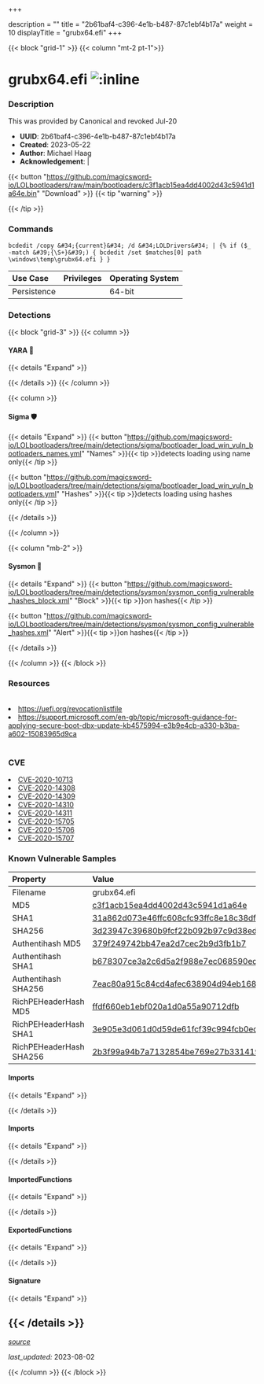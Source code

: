 +++

description = ""
title = "2b61baf4-c396-4e1b-b487-87c1ebf4b17a"
weight = 10
displayTitle = "grubx64.efi"
+++


{{< block "grid-1" >}}
{{< column "mt-2 pt-1">}}


# grubx64.efi ![:inline](/images/twitter_verified.png) 


### Description

This was provided by Canonical and revoked Jul-20
- **UUID**: 2b61baf4-c396-4e1b-b487-87c1ebf4b17a
- **Created**: 2023-05-22
- **Author**: Michael Haag
- **Acknowledgement**:  | [](https://twitter.com/)

{{< button "https://github.com/magicsword-io/LOLbootloaders/raw/main/bootloaders/c3f1acb15ea4dd4002d43c5941d1a64e.bin" "Download" >}}
{{< tip "warning" >}}

{{< /tip >}}

### Commands

```
bcdedit /copy &#34;{current}&#34; /d &#34;LOLDrivers&#34; | {% if ($_ -match &#39;{\S+}&#39;) { bcdedit /set $matches[0] path \windows\temp\grubx64.efi } }
```


| Use Case | Privileges | Operating System | 
|:---- | ---- | ---- |
| Persistence |  | 64-bit |



### Detections


{{< block "grid-3" >}}
{{< column >}}
#### YARA 🏹
{{< details "Expand" >}}

{{< /details >}}
{{< /column >}}



{{< column >}}

#### Sigma 🛡️
{{< details "Expand" >}}
{{< button "https://github.com/magicsword-io/LOLbootloaders/tree/main/detections/sigma/bootloader_load_win_vuln_bootloaders_names.yml" "Names" >}}{{< tip >}}detects loading using name only{{< /tip >}} 


{{< button "https://github.com/magicsword-io/LOLbootloaders/tree/main/detections/sigma/bootloader_load_win_vuln_bootloaders.yml" "Hashes" >}}{{< tip >}}detects loading using hashes only{{< /tip >}} 

{{< /details >}}

{{< /column >}}


{{< column "mb-2" >}}

#### Sysmon 🔎
{{< details "Expand" >}}
{{< button "https://github.com/magicsword-io/LOLbootloaders/tree/main/detections/sysmon/sysmon_config_vulnerable_hashes_block.xml" "Block" >}}{{< tip >}}on hashes{{< /tip >}} 

{{< button "https://github.com/magicsword-io/LOLbootloaders/tree/main/detections/sysmon/sysmon_config_vulnerable_hashes.xml" "Alert" >}}{{< tip >}}on hashes{{< /tip >}} 

{{< /details >}}

{{< /column >}}
{{< /block >}}


### Resources
<br>
<li><a href="https://uefi.org/revocationlistfile">https://uefi.org/revocationlistfile</a></li>
<li><a href="https://support.microsoft.com/en-gb/topic/microsoft-guidance-for-applying-secure-boot-dbx-update-kb4575994-e3b9e4cb-a330-b3ba-a602-15083965d9ca">https://support.microsoft.com/en-gb/topic/microsoft-guidance-for-applying-secure-boot-dbx-update-kb4575994-e3b9e4cb-a330-b3ba-a602-15083965d9ca</a></li>
<br>

### CVE

<li><a href="https://cve.mitre.org/cgi-bin/cvename.cgi?name=CVE-2020-10713">CVE-2020-10713</a></li>
<li><a href="https://cve.mitre.org/cgi-bin/cvename.cgi?name=CVE-2020-14308">CVE-2020-14308</a></li>
<li><a href="https://cve.mitre.org/cgi-bin/cvename.cgi?name=CVE-2020-14309">CVE-2020-14309</a></li>
<li><a href="https://cve.mitre.org/cgi-bin/cvename.cgi?name=CVE-2020-14310">CVE-2020-14310</a></li>
<li><a href="https://cve.mitre.org/cgi-bin/cvename.cgi?name=CVE-2020-14311">CVE-2020-14311</a></li>
<li><a href="https://cve.mitre.org/cgi-bin/cvename.cgi?name=CVE-2020-15705">CVE-2020-15705</a></li>
<li><a href="https://cve.mitre.org/cgi-bin/cvename.cgi?name=CVE-2020-15706">CVE-2020-15706</a></li>
<li><a href="https://cve.mitre.org/cgi-bin/cvename.cgi?name=CVE-2020-15707">CVE-2020-15707</a></li>

### Known Vulnerable Samples

| Property           | Value |
|:-------------------|:------|
| Filename           | grubx64.efi |
| MD5                | [c3f1acb15ea4dd4002d43c5941d1a64e](https://www.virustotal.com/gui/file/c3f1acb15ea4dd4002d43c5941d1a64e) |
| SHA1               | [31a862d073e46ffc608cfc93ffc8e18c38dfed8f](https://www.virustotal.com/gui/file/31a862d073e46ffc608cfc93ffc8e18c38dfed8f) |
| SHA256             | [3d23947c39680b9fcf22b092b97c9d38edcc02f7ad13d3a925d1ee0b62797e73](https://www.virustotal.com/gui/file/3d23947c39680b9fcf22b092b97c9d38edcc02f7ad13d3a925d1ee0b62797e73) |
| Authentihash MD5   | [379f249742bb47ea2d7cec2b9d3fb1b7](https://www.virustotal.com/gui/search/authentihash%253A379f249742bb47ea2d7cec2b9d3fb1b7) |
| Authentihash SHA1  | [b678307ce3a2c6d5a2f988e7ec068590edbf1c50](https://www.virustotal.com/gui/search/authentihash%253Ab678307ce3a2c6d5a2f988e7ec068590edbf1c50) |
| Authentihash SHA256| [7eac80a915c84cd4afec638904d94eb168a8557951a4d539b0713028552b6b8c](https://www.virustotal.com/gui/search/authentihash%253A7eac80a915c84cd4afec638904d94eb168a8557951a4d539b0713028552b6b8c) |
| RichPEHeaderHash MD5   | [ffdf660eb1ebf020a1d0a55a90712dfb](https://www.virustotal.com/gui/search/rich_pe_header_hash%253Affdf660eb1ebf020a1d0a55a90712dfb) |
| RichPEHeaderHash SHA1  | [3e905e3d061d0d59de61fcf39c994fcb0ec1bab3](https://www.virustotal.com/gui/search/rich_pe_header_hash%253A3e905e3d061d0d59de61fcf39c994fcb0ec1bab3) |
| RichPEHeaderHash SHA256| [2b3f99a94b7a7132854be769e27b331419c53989ef42f686d6f5ba09ddefefd6](https://www.virustotal.com/gui/search/rich_pe_header_hash%253A2b3f99a94b7a7132854be769e27b331419c53989ef42f686d6f5ba09ddefefd6) |


#### Imports
{{< details "Expand" >}}

{{< /details >}}
#### Imports
{{< details "Expand" >}}

{{< /details >}}
#### ImportedFunctions
{{< details "Expand" >}}

{{< /details >}}
#### ExportedFunctions
{{< details "Expand" >}}

{{< /details >}}

#### Signature
{{< details "Expand" >}}

{{< /details >}}
-----



[*source*](https://github.com/magicsword-io/LOLbootloaders/tree/main/yaml/2b61baf4-c396-4e1b-b487-87c1ebf4b17a.yaml)

*last_updated:* 2023-08-02








{{< /column >}}
{{< /block >}}
